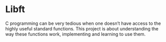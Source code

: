 # Libft
C programming can be very tedious when one doesn’t have access to the highly useful standard functions. This project is about understanding the way these functions work, implementing and learning to use them. 
